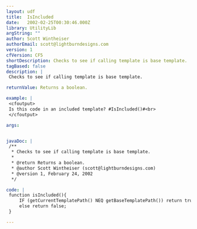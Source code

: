 ```yaml
---
layout: udf
title:  IsIncluded
date:   2002-02-25T00:30:46.000Z
library: UtilityLib
argString: ""
author: Scott Wintheiser
authorEmail: scott@lightburndesigns.com
version: 1
cfVersion: CF5
shortDescription: Checks to see if calling template is base template.
tagBased: false
description: |
 Checks to see if calling template is base template.

returnValue: Returns a boolean.

example: |
 <cfoutput>
 Is this code in an included template? #IsIncluded()#<br>
 </cfoutput>

args:


javaDoc: |
 /**
  * Checks to see if calling template is base template.
  * 
  * @return Returns a boolean. 
  * @author Scott Wintheiser (scott@lightburndesigns.com) 
  * @version 1, February 24, 2002 
  */

code: |
 function isIncluded(){
     IF (getCurrentTemplatePath() NEQ getBaseTemplatePath()) return true;
     else return false;
 }

---
```


